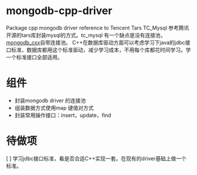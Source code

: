# mongodb-cpp-driver
Package cpp mongodb driver reference to Tencent Tars TC_Mysql
参考腾讯开源的tars库封装mysql的方式。tc_mysql 有一个缺点是没有连接池，[mongodb_cxx](http://mongocxx.org/)自带连接池。
C++在数据库驱动方面可以考虑学习下java的jdbc接口标准，数据库都用这个标准驱动，减少学习成本，不用每个库都花时间学习。学一个标准接口全部适用。

# 组件
- 封装mongodb driver 的连接池
- 组装数据方式使用map 键值对方式
- 封装常用操作接口：insert，update，find

# 待做项
[ ] 学习jdbc接口标准，看是否合适C++实现一套。在现有的driver基础上做一个标准。
